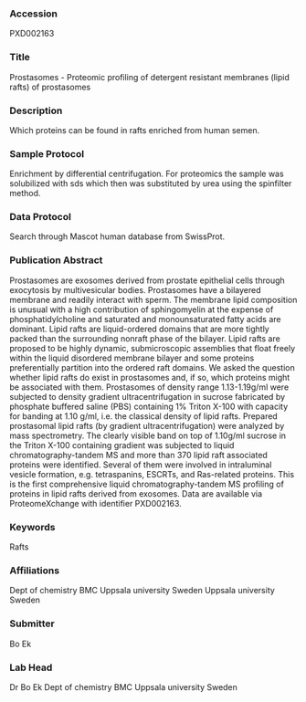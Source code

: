 ### Accession
PXD002163

### Title
Prostasomes -  Proteomic profiling of detergent resistant membranes (lipid rafts) of prostasomes

### Description
Which proteins can be found in rafts enriched from human semen.

### Sample Protocol
Enrichment by differential centrifugation. For proteomics the sample was solubilized with sds which then was substituted by urea using the spinfilter method.

### Data Protocol
Search through Mascot human database from SwissProt.

### Publication Abstract
Prostasomes are exosomes derived from prostate epithelial cells through exocytosis by multivesicular bodies. Prostasomes have a bilayered membrane and readily interact with sperm. The membrane lipid composition is unusual with a high contribution of sphingomyelin at the expense of phosphatidylcholine and saturated and monounsaturated fatty acids are dominant. Lipid rafts are liquid-ordered domains that are more tightly packed than the surrounding nonraft phase of the bilayer. Lipid rafts are proposed to be highly dynamic, submicroscopic assemblies that float freely within the liquid disordered membrane bilayer and some proteins preferentially partition into the ordered raft domains. We asked the question whether lipid rafts do exist in prostasomes and, if so, which proteins might be associated with them. Prostasomes of density range 1.13-1.19g/ml were subjected to density gradient ultracentrifugation in sucrose fabricated by phosphate buffered saline (PBS) containing 1% Triton X-100 with capacity for banding at 1.10 g/ml, i.e. the classical density of lipid rafts. Prepared prostasomal lipid rafts (by gradient ultracentrifugation) were analyzed by mass spectrometry. The clearly visible band on top of 1.10g/ml sucrose in the Triton X-100 containing gradient was subjected to liquid chromatography-tandem MS and more than 370 lipid raft associated proteins were identified. Several of them were involved in intraluminal vesicle formation, e.g. tetraspanins, ESCRTs, and Ras-related proteins. This is the first comprehensive liquid chromatography-tandem MS profiling of proteins in lipid rafts derived from exosomes. Data are available via ProteomeXchange with identifier PXD002163.

### Keywords
Rafts

### Affiliations
Dept of chemistry BMC Uppsala university Sweden
Uppsala university
Sweden

### Submitter
Bo Ek

### Lab Head
Dr Bo Ek
Dept of chemistry BMC Uppsala university Sweden


